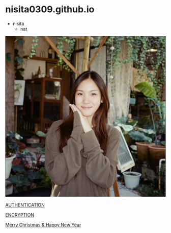 # nisita0309.github.io

- nisita
  - nat

![alt text](image/IMG_6729.jpeg)

[AUTHENTICATION](authentication)

[ENCRYPTION](encryption)

[Merry Christmas & Happy New Year](e-cardMerryHappy)
